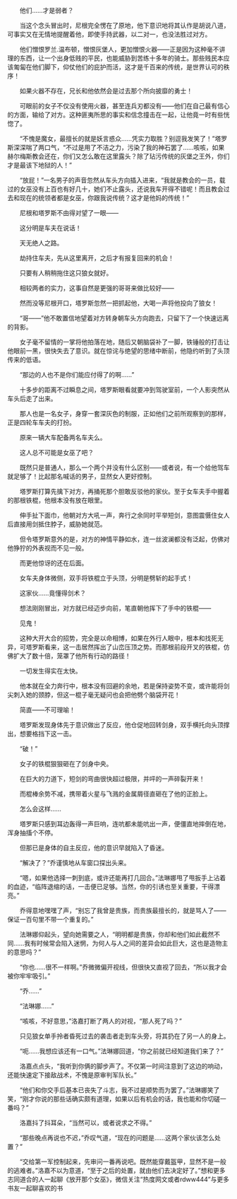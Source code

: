 　　他们……才是弱者？

　　当这个念头冒出时，尼根完全愣在了原地，他下意识地将其认作是胡说八道，可事实又在无情地提醒着他，即使手持武器，以二对一，也没法胜过对方。

　　他们憎恨罗兰.温布顿，憎恨灰堡人，更加憎恨火器——正是因为这种毫不讲理的东西，让一个出身低贱的平民，也能威胁到苦练十多年的骑士。那些贱民本应该匍匐在他们脚下，仰仗他们的庇护而活，这才是千百来的传统，是世界认可的秩序！

　　如果火器不存在，兄长和他依然会是过去那个所向披靡的勇士！

　　可眼前的女子不仅没有使用火器，甚至连兵刃都没有——他们在自己最有信心的方面，输给了对方。这种匪夷所思的事实和信念撞击在一起，让他竟一时有些恍惚了。

　　“不愧是魔女，最擅长的就是妖言惑众……凭实力取胜？别逗我发笑了！”塔罗斯深深喘了两口气，“不过是用了不洁之力，污染了我的神石罢了……咳咳，如果赫尔梅斯教会还在，你们又怎么敢在这里露头？除了玷污传统的灰堡之王外，你们才是最该下地狱的人！”

　　“放屁！”一名男子的声音忽然从车头方向插入进来，“我就是教会的一员，载过的女巫没有上百也有好几十，她们不止露头，还说我车开得不错呢！而且教会过去和现在的统领者都是女巫，你跟我说传统？这才是他妈的传统！”

　　尼根和塔罗斯不由得对望了一眼——

　　这分明是车夫在说话！

　　天无绝人之路。

　　劫持住车夫，先从这里离开，之后才有报复回来的机会！

　　只要有人稍稍拖住这只狼女就好。

　　相较两者的实力，这事自然是更强的哥哥来做比较好——

　　然而没等尼根开口，塔罗斯忽然一把抓起他，大喝一声将他投向了狼女！

　　“哥——”他不敢置信地望着对方转身朝车头方向跑去，只留下了一个快速远离的背影。

　　女子毫不留情的一掌将他拍落在地，随后又朝脑袋补了一脚，铁锤般的打击让他眼前一黑，很快失去了意识。就在惊诧与绝望的思绪中断前，他隐约听到了头顶传来的低语。

　　“那边的人也不是你们能应付得了的啊……”

　　十多步的距离不过瞬息之间，塔罗斯眼看就要冲到驾驶室前，一个人影突然从车头后走了出来。

　　那人也是一名女子，身穿一套深灰色的制服，正如他们之前所观察到的那样，正是四轮车车夫的打扮。

　　原来一辆大车配备两名车夫么。

　　这人总不可能是女巫了吧？

　　既然只是普通人，那么一个两个并没有什么区别——或者说，有一个给他驾车就足够了！比起那名喊话的男子，显然女人更好控制。

　　塔罗斯打算先擒下对方，再捅死那个胆敢反驳他的家伙。至于女车夫手中握着的那根铁棍，他根本没有放在眼里。

　　伸手扯下面巾，他朝对方大吼一声，奔行之余同时平举短剑，意图震慑住女人后直接用剑抵住脖子，威胁她就范。

　　但令塔罗斯意外的是，对方的神情平静如水，连一丝波澜都没有泛起，仿佛对他狰狞的外表视而不见一般。

　　而更他惊讶的还在后面。

　　女车夫身体微侧，双手将铁棍立于头顶，分明是劈斩的起手式！

　　这家伙……竟懂得剑术？

　　想法刚刚冒出，对方就已经迈步向前，笔直朝他挥下了手中的铁棍——

　　见鬼！

　　这种大开大合的招势，完全是以命相博，如果在外行人眼中，根本和找死无异，可塔罗斯看来，这一击居然挥出了山峦压顶之势。而那根前段开叉的铁棍，仿佛扩大了数十倍，笼罩了他所有行动的路径！

　　一切发生得实在太快。

　　他本就在全力奔行中，根本没有回避的余地，若是保持姿势不变，或许能将剑尖刺入她的颈脖，但这一棍子毫无疑问也会把他劈个脑袋开花！

　　简直——不可理喻！

　　塔罗斯发现身体先于意识做出了反应，他仓促地回转剑身，双手横托向头顶撑出，想要格挡下这一击。

　　“破！”

　　女子的铁棍狠狠砸在了剑身中央。

　　在巨大的力道下，短剑的弯曲很快超过极限，并呯的一声碎裂开来！

　　而棍棒余势不减，携带着火星与飞溅的金属屑径直砸在了他的正脸上。

　　怎么会这样……

　　塔罗斯只感到耳边轰得一声巨响，连吭都未能吭出一声，便僵直地摔倒在地，浑身抽搐个不停。

　　但那已是身体的自主反应，他的意识早就陷入了昏迷。

　　“解决了？”乔谨慎地从车窗口探出头来。

　　“嗯，如果他选择一刺到底，或许还能再打几回合。”法琳娜甩了甩扳手上沾着的血迹，“临阵退缩的话，一击便已足够。当然，你的引诱也至关重要，干得漂亮。”

　　乔得意地嘿嘿了声，“别忘了我曾是贵族，而贵族最擅长的，就是骂人了——保证一百句里不带一个重复的。”

　　法琳娜仰起头，望向她需要之人，“明明都是贵族，你却和他们如此截然不同……我有时候常会陷入迷惘，为何人与人之间的差异会如此巨大，这也是造物主的意思吗？”

　　“你也……很不一样啊。”乔微微偏开视线，但很快又直视了回去，“所以我才会被你牢牢吸引。”

　　“乔……”

　　“法琳娜……”

　　“咳咳，不好意思，”洛嘉打断了两人的对视，“那人死了吗？”

　　只见狼女单手拎者昏死过去的袭击者走到车头旁，将其扔在了另一人的身上。

　　“呃……我想应该还有一口气。”法琳娜回道，“你之前就已经知道我们来了？”

　　洛嘉点点头，“我听到你俩的脚步声了。不仅第一时间注意到了这边的响动，还能快速定下接敌战术，不愧是原审判军队长。”

　　“他们和你交手后基本已丧失了斗志，我不过是顺势而为罢了。”法琳娜笑了笑，“刚才你说的那些话确实颇有道理，如果以后有机会的话，我也能和你切磋一番吗？”

　　洛嘉抖了抖耳朵，“当然可以，或者说求之不得。”

　　“那些晚点再说也不迟，”乔叹气道，“现在的问题是……这两个家伙该怎么处置？”

　　“交给第一军控制起来，先审问一番再说吧。既然能穿戴盔甲，显然不是一般的逃难者。”洛嘉不以为意道，“至于之后的处置，就由他们去决定好了。”想和更多志同道合的人一起聊《放开那个女巫》，微信关注“热度网文或者rdww444”与更多书友一起聊喜欢的书
